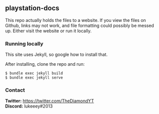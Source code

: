 ## playstation-docs 
This repo actually holds the files to a website. If you view the files on Github, links may not work, and file formatting could possibly be messed up. Either visit the website or run it locally.

### Running locally
This site uses Jekyll, so google how to install that.

After installing, clone the repo and run:
```
$ bundle exec jekyll build
$ bundle exec jekyll serve
```

### Contact
**Twitter:** https://twitter.com/TheDiamondYT  
**Discord:** lukeeey#2013
